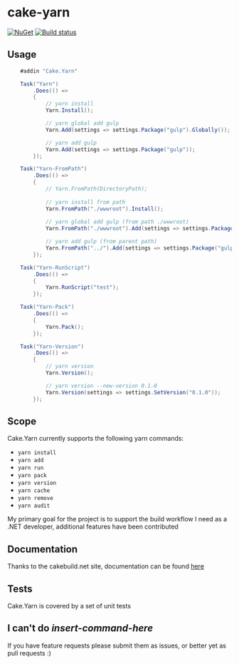 # cake-yarn

[![NuGet](https://img.shields.io/nuget/v/Cake.Yarn.svg)](https://www.nuget.org/packages/Cake.Yarn/) [![Build status](https://ci.appveyor.com/api/projects/status/dch44vu64cs7nb98?svg=true)](https://ci.appveyor.com/project/MilovanovM/cake-yarn)

## Usage

```c#
    #addin "Cake.Yarn"

    Task("Yarn")
        .Does(() =>
        {
            // yarn install
            Yarn.Install();

            // yarn global add gulp
            Yarn.Add(settings => settings.Package("gulp").Globally());

            // yarn add gulp
            Yarn.Add(settings => settings.Package("gulp"));            
        });

    Task("Yarn-FromPath")
        .Does(() =>
        {
            // Yarn.FromPath(DirectoryPath);
            
            // yarn install from path
            Yarn.FromPath("./wwwroot").Install();
            
            // yarn global add gulp (from path ./wwwroot)
            Yarn.FromPath("./wwwroot").Add(settings => settings.Package("gulp").Globally());

            // yarn add gulp (from parent path)
            Yarn.FromPath("../").Add(settings => settings.Package("gulp"));
        });

    Task("Yarn-RunScript")
        .Does(() =>
        {
            Yarn.RunScript("test");
        });

    Task("Yarn-Pack")
        .Does(() =>
        {
            Yarn.Pack();
        });

    Task("Yarn-Version")
        .Does(() =>
        {
            // yarn version
            Yarn.Version();

            // yarn version --new-version 0.1.0
            Yarn.Version(settings => settings.SetVersion("0.1.0"));
        });
```

## Scope

Cake.Yarn currently supports the following yarn commands:

* ```yarn install```
* ```yarn add```
* ```yarn run```
* ```yarn pack```
* ```yarn version```
* ```yarn cache```
* ```yarn remove```
* ```yarn audit```

My primary goal for the project is to support the build workflow I need as a .NET developer, additional features have been contributed

## Documentation

Thanks to the cakebuild.net site, documentation can be found [here](http://cakebuild.net/api/cake.yarn/)

## Tests

Cake.Yarn is covered by a set of unit tests

## I can't do _insert-command-here_

If you have feature requests please submit them as issues, or better yet as pull requests :)
